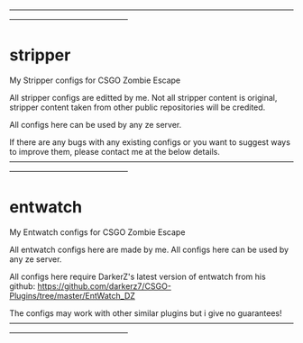 ———————————————————————————————————————————————————
# stripper
My Stripper configs for CSGO Zombie Escape

All stripper configs are editted by me.
Not all stripper content is original, stripper content taken from other public repositories will be credited.

All configs here can be used by any ze server.

If there are any bugs with any existing configs or you want to suggest ways to improve them, please contact me at the below details.
———————————————————————————————————————————————————
# entwatch
My Entwatch configs for CSGO Zombie Escape

All entwatch configs here are made by me.
All configs here can be used by any ze server.

All configs here require DarkerZ's latest version of entwatch from his github:
https://github.com/darkerz7/CSGO-Plugins/tree/master/EntWatch_DZ

The configs may work with other similar plugins but i give no guarantees!
———————————————————————————————————————————————————
